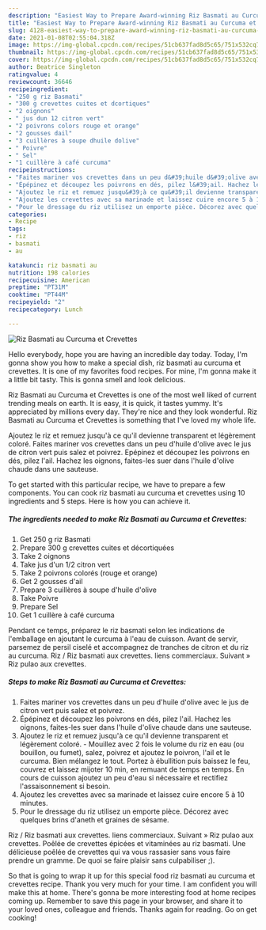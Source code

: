 ```yaml
---
description: "Easiest Way to Prepare Award-winning Riz Basmati au Curcuma et Crevettes"
title: "Easiest Way to Prepare Award-winning Riz Basmati au Curcuma et Crevettes"
slug: 4128-easiest-way-to-prepare-award-winning-riz-basmati-au-curcuma-et-crevettes
date: 2021-01-08T02:55:04.318Z
image: https://img-global.cpcdn.com/recipes/51cb637fad8d5c65/751x532cq70/riz-basmati-au-curcuma-et-crevettes-photo-principale-de-la-recette.jpg
thumbnail: https://img-global.cpcdn.com/recipes/51cb637fad8d5c65/751x532cq70/riz-basmati-au-curcuma-et-crevettes-photo-principale-de-la-recette.jpg
cover: https://img-global.cpcdn.com/recipes/51cb637fad8d5c65/751x532cq70/riz-basmati-au-curcuma-et-crevettes-photo-principale-de-la-recette.jpg
author: Beatrice Singleton
ratingvalue: 4
reviewcount: 36646
recipeingredient:
- "250 g riz Basmati"
- "300 g crevettes cuites et dcortiques"
- "2 oignons"
- " jus dun 12 citron vert"
- "2 poivrons colors rouge et orange"
- "2 gousses dail"
- "3 cuillères à soupe dhuile dolive"
- " Poivre"
- " Sel"
- "1 cuillère à café curcuma"
recipeinstructions:
- "Faites mariner vos crevettes dans un peu d&#39;huile d&#39;olive avec le jus de citron vert puis salez et poivrez."
- "Épépinez et découpez les poivrons en dés, pilez l&#39;ail. Hachez les oignons, faites-les suer dans l&#39;huile d&#39;olive chaude dans une sauteuse."
- "Ajoutez le riz et remuez jusqu&#39;à ce qu&#39;il devienne transparent et légèrement coloré. Mouillez avec 2 fois le volume du riz en eau (ou bouillon, ou fumet), salez, poivrez et ajoutez le poivron, l&#39;ail et le curcuma. Bien mélangez le tout. Portez à ébullition puis baissez le feu, couvrez et laissez mijoter 10 min, en remuant de temps en temps. En cours de cuisson ajoutez un peu d&#39;eau si nécessaire et rectifiez l&#39;assaisonnement si besoin."
- "Ajoutez les crevettes avec sa marinade et laissez cuire encore 5 à 10 minutes."
- "Pour le dressage du riz utilisez un emporte pièce. Décorez avec quelques brins d&#39;aneth et graines de sésame."
categories:
- Recipe
tags:
- riz
- basmati
- au

katakunci: riz basmati au 
nutrition: 198 calories
recipecuisine: American
preptime: "PT31M"
cooktime: "PT44M"
recipeyield: "2"
recipecategory: Lunch

---
```



![Riz Basmati au Curcuma et Crevettes](https://img-global.cpcdn.com/recipes/51cb637fad8d5c65/751x532cq70/riz-basmati-au-curcuma-et-crevettes-photo-principale-de-la-recette.jpg)

Hello everybody, hope you are having an incredible day today. Today, I'm gonna show you how to make a special dish, riz basmati au curcuma et crevettes. It is one of my favorites food recipes. For mine, I'm gonna make it a little bit tasty. This is gonna smell and look delicious.

Riz Basmati au Curcuma et Crevettes is one of the most well liked of current trending meals on earth. It is easy, it is quick, it tastes yummy. It's appreciated by millions every day. They're nice and they look wonderful. Riz Basmati au Curcuma et Crevettes is something that I've loved my whole life.

Ajoutez le riz et remuez jusqu&#39;à ce qu&#39;il devienne transparent et légèrement coloré. Faites mariner vos crevettes dans un peu d&#39;huile d&#39;olive avec le jus de citron vert puis salez et poivrez. Epépinez et découpez les poivrons en dés, pilez l&#39;ail. Hachez les oignons, faites-les suer dans l&#39;huile d&#39;olive chaude dans une sauteuse.


To get started with this particular recipe, we have to prepare a few components. You can cook riz basmati au curcuma et crevettes using 10 ingredients and 5 steps. Here is how you can achieve it.

<!--inarticleads1-->

##### The ingredients needed to make Riz Basmati au Curcuma et Crevettes:

1. Get 250 g riz Basmati
1. Prepare 300 g crevettes cuites et décortiquées
1. Take 2 oignons
1. Take  jus d&#39;un 1/2 citron vert
1. Take 2 poivrons colorés (rouge et orange)
1. Get 2 gousses d&#39;ail
1. Prepare 3 cuillères à soupe d&#39;huile d&#39;olive
1. Take  Poivre
1. Prepare  Sel
1. Get 1 cuillère à café curcuma


Pendant ce temps, préparez le riz basmati selon les indications de l&#39;emballage en ajoutant le curcuma à l&#39;eau de cuisson. Avant de servir, parsemez de persil ciselé et accompagnez de tranches de citron et du riz au curcuma. Riz / Riz basmati aux crevettes. liens commerciaux. Suivant » Riz pulao aux crevettes. 

<!--inarticleads2-->

##### Steps to make Riz Basmati au Curcuma et Crevettes:

1. Faites mariner vos crevettes dans un peu d&#39;huile d&#39;olive avec le jus de citron vert puis salez et poivrez.
1. Épépinez et découpez les poivrons en dés, pilez l&#39;ail. Hachez les oignons, faites-les suer dans l&#39;huile d&#39;olive chaude dans une sauteuse.
1. Ajoutez le riz et remuez jusqu&#39;à ce qu&#39;il devienne transparent et légèrement coloré. - Mouillez avec 2 fois le volume du riz en eau (ou bouillon, ou fumet), salez, poivrez et ajoutez le poivron, l&#39;ail et le curcuma. Bien mélangez le tout. Portez à ébullition puis baissez le feu, couvrez et laissez mijoter 10 min, en remuant de temps en temps. En cours de cuisson ajoutez un peu d&#39;eau si nécessaire et rectifiez l&#39;assaisonnement si besoin.
1. Ajoutez les crevettes avec sa marinade et laissez cuire encore 5 à 10 minutes.
1. Pour le dressage du riz utilisez un emporte pièce. Décorez avec quelques brins d&#39;aneth et graines de sésame.


Riz / Riz basmati aux crevettes. liens commerciaux. Suivant » Riz pulao aux crevettes. Poêlée de crevettes épicées et vitaminées au riz basmati. Une délicieuse poêlée de crevettes qui va vous rassasier sans vous faire prendre un gramme. De quoi se faire plaisir sans culpabiliser ;). 

So that is going to wrap it up for this special food riz basmati au curcuma et crevettes recipe. Thank you very much for your time. I am confident you will make this at home. There's gonna be more interesting food at home recipes coming up. Remember to save this page in your browser, and share it to your loved ones, colleague and friends. Thanks again for reading. Go on get cooking!
